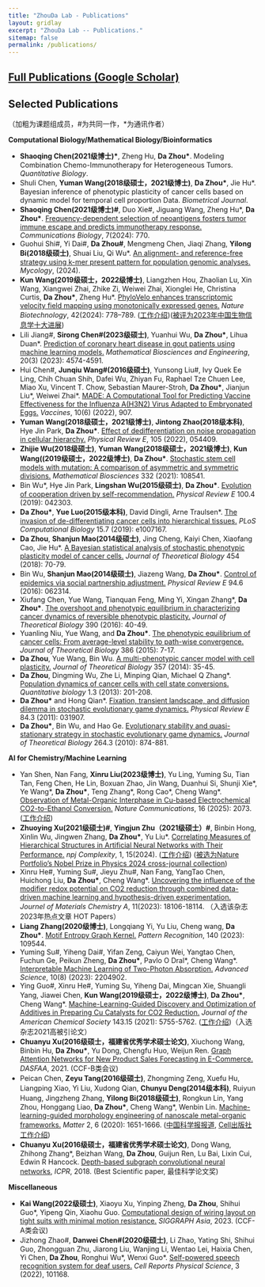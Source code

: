 ```yaml
---
title: "ZhouDa Lab - Publications"
layout: gridlay
excerpt: "ZhouDa Lab -- Publications."
sitemap: false
permalink: /publications/
---
```



## [Full Publications (Google Scholar)](https://scholar.google.com/citations?user=i9YneRcAAAAJ&hl=zh-CN) 

## Selected Publications 
（加粗为课题组成员，\#为共同一作，\*为通讯作者）

**Computational Biology/Mathematical Biology/Bioinformatics**

- **Shaoqing Chen(2021级博士)\***, Zheng Hu, **Da Zhou\***. Modeling Combination Chemo-Immunotherapy for Heterogeneous Tumors. *Quantitative Biology*.
- Shuli Chen, **Yuman Wang(2018级硕士，2021级博士)**, **Da Zhou\***, Jie Hu\*. Bayesian inference of phenotypic plasticity of cancer cells based on dynamic model for temporal cell proportion Data. *Biometrical Journal*.
-  **Shaoqing Chen(2021级博士)\#**, Duo Xie\#, Jiguang Wang, Zheng Hu\*, **Da Zhou\***. [Frequency-dependent selection of neoantigens fosters tumor immune escape and predicts immunotherapy response.](https://www.nature.com/articles/s42003-024-06460-7) *Communications Biology*, 7(2024): 770.
- Guohui Shi\#, Yi Dai#, **Da Zhou\#**, Mengmeng Chen, Jiaqi Zhang, **Yilong Bi(2018级硕士)**, Shuai Liu, Qi Wu\*. [An alignment- and reference-free strategy using k-mer present pattern for population genomic analyses.](https://www.tandfonline.com/doi/citedby/10.1080/21501203.2024.2358868?scroll=top&needAccess=true) *Mycology*, (2024).
- **Kun Wang(2019级硕士，2022级博士)**, Liangzhen Hou, Zhaolian Lu, Xin Wang, Xiangwei Zhai, Zhike Zi, Weiwei Zhai, Xionglei He, Christina Curtis, **Da Zhou\***, Zheng Hu\*. [PhyloVelo enhances transcriptomic velocity field mapping using monotonically expressed genes.](https://www.nature.com/articles/s41587-023-01887-5) *Nature Biotechnology*, 42(2024): 778–789. ([工作介绍](http://isynbio.siat.ac.cn/view.php?id=753))([被评为2023年中国生物信息学十大进展](http://gpb.big.ac.cn/news/1020))
- Lili Jiang\#, **Sirong Chen\#(2023级硕士)**, Yuanhui Wu,  **Da Zhou\***,  Lihua Duan\*.  [Prediction of coronary heart disease in gout patients using machine learning models.](http://www.aimspress.com/article/doi/10.3934/mbe.2023212) *Mathematical Biosciences and Engineering*, 20(3) (2023): 4574-4591.
- Hui Chen\#, **Junqiu Wang\#(2016级硕士)**, Yunsong Liu\#, Ivy Quek Ee Ling, Chih Chuan Shih, Dafei Wu, Zhiyan Fu, Raphael Tze Chuen Lee, Miao Xu, Vincent T. Chow, Sebastian Maurer-Stroh, **Da Zhou\***, Jianjun Liu\*, Weiwei Zhai\*. [MADE: A Computational Tool for Predicting Vaccine Effectiveness for the Influenza A(H3N2) Virus Adapted to Embryonated Eggs.](https://www.mdpi.com/2076-393X/10/6/907) *Vaccines*, 10(6) (2022), 907.
- **Yuman Wang(2018级硕士，2021级博士)**, **Jintong Zhao(2018级本科)**, Hye Jin Park, **Da Zhou\***. [Effect of dedifferentiation on noise propagation in cellular hierarchy.](https://journals.aps.org/pre/abstract/10.1103/PhysRevE.105.054409) *Physical Review E*, 105 (2022), 054409.
- **Zhijie Wu(2018级硕士)**, **Yuman Wang(2018级硕士，2021级博士)**, **Kun Wang((2019级硕士，2022级博士)**, **Da Zhou\***. [Stochastic stem cell models with mutation: A comparison of asymmetric and symmetric divisions.](https://www.sciencedirect.com/science/article/abs/pii/S0025556421000031) *Mathematical Biosciences* 332 (2021): 108541.
- Bin Wu\*, Hye Jin Park, **Lingshan Wu(2015级硕士)**, **Da Zhou\***. [Evolution of cooperation driven by self-recommendation.](https://journals.aps.org/pre/abstract/10.1103/PhysRevE.100.042303) *Physical Review E* 100.4 (2019): 042303.
- **Da Zhou\***, **Yue Luo(2015级本科)**, David Dingli, Arne Traulsen\*. [The invasion of de-differentiating cancer cells into hierarchical tissues.](https://journals.plos.org/ploscompbiol/article?id=10.1371/journal.pcbi.1007167) *PLoS Computational Biology* 15.7 (2019): e1007167.
- **Da Zhou**, **Shanjun Mao(2014级硕士)**, Jing Cheng, Kaiyi Chen, Xiaofang Cao, Jie Hu\*. [A Bayesian statistical analysis of stochastic phenotypic plasticity model of cancer cells.](https://www.sciencedirect.com/science/article/abs/pii/S0022519318302789) *Journal of Theoretical Biology* 454 (2018): 70-79.
- Bin Wu, **Shanjun Mao(2014级硕士)**, Jiazeng Wang, **Da Zhou\***. [Control of epidemics via social partnership adjustment.](https://journals.aps.org/pre/abstract/10.1103/PhysRevE.94.062314) *Physical Review E* 94.6 (2016): 062314.
- Xiufang Chen, Yue Wang, Tianquan Feng, Ming Yi, Xingan Zhang\*, **Da Zhou\***. [The overshoot and phenotypic equilibrium in characterizing cancer dynamics of reversible phenotypic plasticity.](https://www.sciencedirect.com/science/article/abs/pii/S0022519315005512) *Journal of Theoretical Biology* 390 (2016): 40-49.
- Yuanling Niu, Yue Wang, and **Da Zhou\***. [The phenotypic equilibrium of cancer cells: From average-level stability to path-wise convergence.](https://www.sciencedirect.com/science/article/abs/pii/S0022519315004300) *Journal of Theoretical Biology* 386 (2015): 7-17.
- **Da Zhou**, Yue Wang, Bin Wu. [A multi-phenotypic cancer model with cell plasticity.](https://www.sciencedirect.com/science/article/abs/pii/S0022519314002732) *Journal of Theoretical Biology* 357 (2014): 35-45.
- **Da Zhou**, Dingming Wu, Zhe Li, Minping Qian, Michael Q Zhang\*. [Population dynamics of cancer cells with cell state conversions.](https://link.springer.com/article/10.1007/s40484-013-0014-2) *Quantitative biology* 1.3 (2013): 201-208.
- **Da Zhou\*** and Hong Qian\*. [Fixation, transient landscape, and diffusion dilemma in stochastic evolutionary game dynamics.](https://journals.aps.org/pre/abstract/10.1103/PhysRevE.84.031907) *Physical Review E* 84.3 (2011): 031907.
- **Da Zhou\***, Bin Wu, and Hao Ge. [Evolutionary stability and quasi-stationary strategy in stochastic evolutionary game dynamics.](https://www.sciencedirect.com/science/article/pii/S0022519310001414) *Journal of Theoretical Biology* 264.3 (2010): 874-881.

**AI for Chemistry/Machine Learning**

- Yan Shen, Nan Fang, **Xinru Liu(2023级博士)**, Yu Ling, Yuming Su, Tian Tan, Feng Chen, He Lin, Boxuan Zhao, Jin Wang, Duanhui Si, Shunji Xie\*, Ye Wang\*, **Da Zhou\***, Teng Zhang\*, Rong Cao\*, Cheng Wang\*. [Observation of Metal-Organic Interphase in Cu-based Electrochemical CO2-to-Ethanol Conversion.](https://www.nature.com/articles/s41467-025-57221-x) *Nature Communications*, 16 (2025): 2073. ([工作介绍](https://mp.weixin.qq.com/s/6pcBx64TjdRTwt8jgMmjHg))
- **Zhuoying Xu(2021级硕士)\#**, **Yingjun Zhu（2021级硕士）\#**, Binbin Hong, Xinlin Wu, Jingwen Zhang, **Da Zhou\***, Yu Liu\*. [Correlating Measures of Hierarchical Structures in Artificial Neural Networks with Their Performance.](https://www.nature.com/articles/s44260-024-00015-x) *npj Complexity*, 1, 15(2024). ([工作介绍](https://mp.weixin.qq.com/s/Onzq5t2Rptly4z270DviZw)) ([被选为Nature Portfolio’s Nobel Prize in Physics 2024 cross-journal collection](https://www.nature.com/collections/ehbjaifcgc))
- Xinru He\#, Yuming Su\#, Jieyu Zhu\#, Nan Fang, YangTao Chen, Huichong Liu, **Da Zhou\***, Cheng Wang\*. [Uncovering the influence of the modifier redox potential on CO2 reduction through combined data-driven machine learning and hypothesis-driven experimentation.](https://doi.org/10.1039/D3TA03115B) 	*Journel of Materials Chemistry A*, 11(2023): 18106-18114. （入选该杂志2023年热点文章 HOT Papers）
- **Liang Zhang(2020级博士)**, Longqiang Yi, Yu Liu, Cheng wang, **Da Zhou\***. [Motif Entropy Graph Kernel.](https://www.sciencedirect.com/science/article/abs/pii/S0031320323002443) *Pattern Recognition*, 140 (2023): 109544. 
- Yuming Su\#, Yiheng Dai\#, Yifan Zeng, Caiyun Wei, Yangtao Chen, Fuchun Ge, Peikun Zheng, **Da Zhou\***, Pavlo O Dral\*, Cheng Wang\*. [Interpretable Machine Learning of Two-Photon Absorption.](https://onlinelibrary.wiley.com/doi/full/10.1002/advs.202204902) *Advanced Science*, 10(8) (2023): 2204902.
- Ying Guo\#, Xinru He\#, Yuming Su, Yiheng Dai, Mingcan Xie, Shuangli Yang, Jiawei Chen, **Kun Wang(2019级硕士，2022级博士)**, **Da Zhou\***, Cheng Wang\*. [Machine-Learning-Guided Discovery and Optimization of Additives in Preparing Cu Catalysts for CO2 Reduction.](https://pubs.acs.org/doi/abs/10.1021/jacs.1c00339) *Journal of the American Chemical Society* 143.15 (2021): 5755-5762. ([工作介绍](https://chem.xmu.edu.cn/info/1274/10577.htm))（入选杂志2021高被引论文）
- **Chuanyu Xu(2016级硕士，福建省优秀学术硕士论文)**, Xiuchong Wang, Binbin Hu, **Da Zhou\***, Yu Dong, Chengfu Huo, Weijun Ren. [Graph Attention Networks for New Product Sales Forecasting in E-Commerce.](https://link.springer.com/chapter/10.1007/978-3-030-73200-4_39) *DASFAA*, 2021. (CCF-B类会议)
- Peican Chen, **Zeyu Tang(2016级硕士)**, Zhongming Zeng, Xuefu Hu, Liangping Xiao, Yi Liu, Xudong Qian, **Chunyu Deng(2014级本科)**, Ruiyun Huang, Jingzheng Zhang, **Yilong Bi(2018级硕士)**, Rongkun Lin, Yang Zhou, Honggang Liao, **Da Zhou\***, Cheng Wang\*, Wenbin Lin. [Machine-learning-guided morphology engineering of nanoscale metal-organic frameworks.](https://www.sciencedirect.com/science/article/pii/S2590238520301922) *Matter* 2, 6 (2020): 1651-1666. ([中国科学报报道](https://news.sciencenet.cn/sbhtmlnews/2020/5/355293.shtm?id=355293), [Cell出版社工作介绍](https://mp.weixin.qq.com/s/VFH-kJrAujdVaLbGi-vp7Q))
- **Chuanyu Xu(2016级硕士，福建省优秀学术硕士论文)**, Dong Wang, Zhihong Zhang\*, Beizhan Wang, **Da Zhou**, Guijun Ren, Lu Bai, Lixin Cui, Edwin R Hancock. [Depth-based subgraph convolutional neural networks](https://ieeexplore.ieee.org/abstract/document/8545090/), *ICPR*, 2018. (Best Scientific paper, 最佳科学论文奖)


**Miscellaneous** 

- **Kai Wang(2022级硕士)**, Xiaoyu Xu, Yinping Zheng, **Da Zhou**, Shihui Guo\*, Yipeng Qin, Xiaohu Guo. [Computational design of wiring layout on tight suits with minimal motion resistance.](https://dl.acm.org/doi/abs/10.1145/3610548.3618200) *SIGGRAPH Asia*, 2023. (CCF-A类会议)
- Jizhong Zhao\#, **Danwei Chen\#(2020级硕士)**, Li Zhao, Yating Shi, Shihui Guo, Zhongguan Zhu, Jiarong Liu, Wanjing Li, Wentao Lei, Haixia Chen, Yi Chen, **Da Zhou**, Ronghui Wu\*, Wenxi Guo\*. [Self-powered speech recognition system for deaf users.](https://www.sciencedirect.com/science/article/pii/S2666386422004799) *Cell Reports Physical Science*, 3 (2022), 101168.


